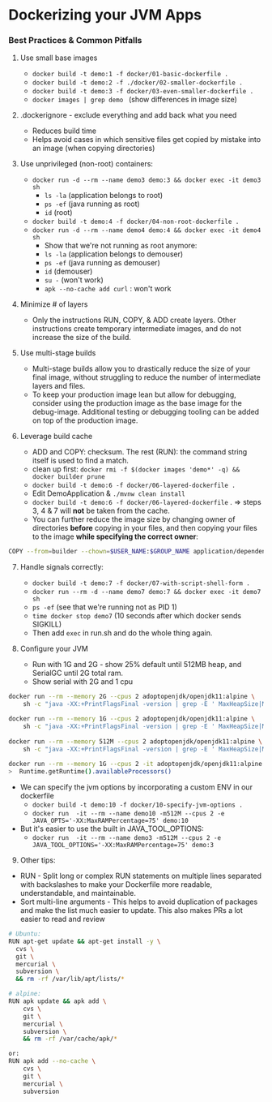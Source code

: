 # Dockerizing your JVM Apps
### Best Practices & Common Pitfalls

1. Use small base images
    * `docker build -t demo:1 -f docker/01-basic-dockerfile .`
    * `docker build -t demo:2 -f ./docker/02-smaller-dockerfile .`
    * `docker build -t demo:3 -f docker/03-even-smaller-dockerfile .`
    * `docker images | grep demo ` (show differences in image size)

2. .dockerignore - exclude everything and add back what you need
    * Reduces build time
    * Helps avoid cases in which sensitive files get copied by mistake into an image (when copying directories)

3. Use unprivileged (non-root) containers:
    * `docker run -d --rm --name demo3 demo:3 && docker exec -it demo3 sh`                    
        * `ls -la` (application belongs to root)
        * `ps -ef` (java running as root)
        * `id` (root)
    * `docker build -t demo:4 -f docker/04-non-root-dockerfile .`
    * `docker run -d --rm --name demo4 demo:4 && docker exec -it demo4 sh`                    
        * Show that we're not running as root anymore:
        * `ls -la` (application belongs to demouser)
        * `ps -ef` (java running as demouser)
        * `id` (demouser)
        * `su -` (won't work)
        * `apk --no-cache add curl` : won't work

4. Minimize # of layers
    * Only the instructions RUN, COPY, & ADD create layers. Other instructions create temporary intermediate images, and do not increase the size of the build.
 
5. Use multi-stage builds
    * Multi-stage builds allow you to drastically reduce the size of your final image, without struggling to reduce the number of intermediate layers and files.
    * To keep your production image lean but allow for debugging, consider using the production image as the base image for the debug-image. Additional testing or debugging tooling can be added on top of the production image.

6. Leverage build cache
    * ADD and COPY: checksum. The rest (RUN): the command string itself is used to find a match.
    * clean up first: `docker rmi -f $(docker images 'demo*' -q) && docker builder prune`
    * `docker build -t demo:6 -f docker/06-layered-dockerfile .`
    * Edit DemoApplication & `./mvnw clean install`
    * `docker build -t demo:6 -f docker/06-layered-dockerfile` .  => steps 3, 4 & 7 will **not** be taken from the cache.
    * You can further reduce the image size by changing owner of directories **before** copying in your files, 
    and then copying your files to the image **while specifying the correct owner**:
```bash
COPY --from=builder --chown=$USER_NAME:$GROUP_NAME application/dependencies/ ./
```

7. Handle signals correctly:
    * `docker build -t demo:7 -f docker/07-with-script-shell-form .`
    * `docker run --rm -d --name demo7 demo:7 && docker exec -it demo7 sh`
    * `ps -ef` (see that we're running not as PID 1)
    * `time docker stop demo7` (10 seconds after which docker sends SIGKILL)
    * Then add `exec` in run.sh and do the whole thing again.

8. Configure your JVM
    * Run with 1G and 2G - show 25% default until 512MB heap, and SerialGC until 2G total ram.
    * Show serial with 2G and 1 cpu
```bash
docker run --rm --memory 2G --cpus 2 adoptopenjdk/openjdk11:alpine \
    sh -c "java -XX:+PrintFlagsFinal -version | grep -E ' MaxHeapSize|MaxRAMPercentage|UseG1GC|UseSerialGC'"

docker run --rm --memory 1G --cpus 2 adoptopenjdk/openjdk11:alpine \
    sh -c "java -XX:+PrintFlagsFinal -version | grep -E ' MaxHeapSize|MaxRAMPercentage|UseG1GC|UseSerialGC'"
    
docker run --rm --memory 512M --cpus 2 adoptopenjdk/openjdk11:alpine \
    sh -c "java -XX:+PrintFlagsFinal -version | grep -E ' MaxHeapSize|MaxRAMPercentage|UseG1GC|UseSerialGC'"
 
docker run --rm --memory 1G --cpus 2 -it adoptopenjdk/openjdk11:alpine
>  Runtime.getRuntime().availableProcessors()
```
* We can specify the jvm options by incorporating a custom ENV in our dockerfile
    * `docker build -t demo:10 -f docker/10-specify-jvm-options .`
    * `docker run  -it --rm --name demo10 -m512M --cpus 2 -e JAVA_OPTS='-XX:MaxRAMPercentage=75' demo:10`   
* But it's easier to use the built in JAVA_TOOL_OPTIONS:
    * `docker run  -it --rm --name demo3 -m512M --cpus 2 -e JAVA_TOOL_OPTIONS='-XX:MaxRAMPercentage=75' demo:3`

9. Other tips:
* RUN - Split long or complex RUN statements on multiple lines separated with backslashes to make your Dockerfile more readable, understandable, and maintainable.
* Sort multi-line arguments - This helps to avoid duplication of packages and make the list much easier to update. This also makes PRs a lot easier to read and review

```bash
# Ubuntu:
RUN apt-get update && apt-get install -y \
  cvs \
  git \
  mercurial \
  subversion \
  && rm -rf /var/lib/apt/lists/*

# alpine:
RUN apk update && apk add \
    cvs \
    git \
    mercurial \
    subversion \
    && rm -rf /var/cache/apk/* 

or:
RUN apk add --no-cache \
    cvs \
    git \
    mercurial \
    subversion
```
